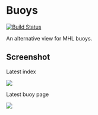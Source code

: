 # Buoys

[![Build Status](https://secure.travis-ci.org/DylanFM/buoys.png?branch=master)](https://travis-ci.org/DylanFM/buoys)

An alternative view for MHL buoys.

## Screenshot

Latest index

![](https://dl.dropbox.com/u/1614309/Buoys/index.png)

Latest buoy page

![](https://dl.dropbox.com/u/1614309/Buoys/buoy.png)
